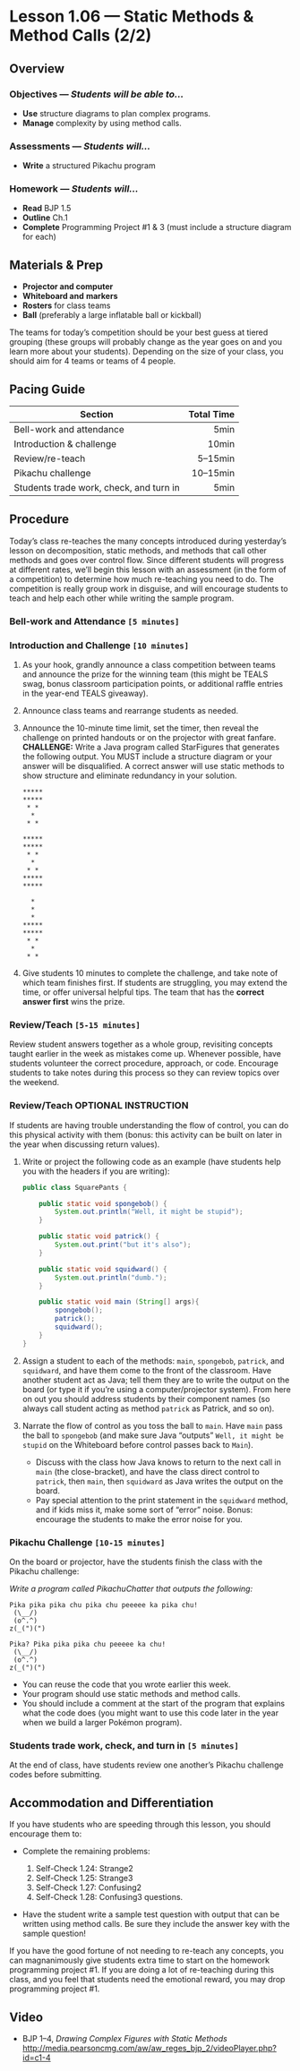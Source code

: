 Lesson 1.06 — Static Methods & Method Calls (2/2)
====================================================================================================

Overview
--------
### Objectives — _Students will be able to…_
- **Use** structure diagrams to plan complex programs.
- **Manage** complexity by using method calls.

### Assessments — _Students will…_
- **Write** a structured Pikachu program

### Homework — _Students will…_
- **Read** BJP 1.5
- **Outline** Ch.1
- **Complete** Programming Project #1 & 3 (must include a structure diagram for each)


Materials & Prep
----------------
- **Projector and computer**
- **Whiteboard and** **markers**
- **Rosters** for class teams
- **Ball** (preferably a large inflatable ball or kickball)

The teams for today’s competition should be your best guess at tiered grouping (these groups will
probably change as the year goes on and you learn more about your students). Depending on the size
of your class, you should aim for 4 teams or teams of 4 people.


Pacing Guide
------------
| Section                                 | Total Time |
|-----------------------------------------|-----------:|
| Bell-work and attendance                |       5min |
| Introduction & challenge                |      10min |
| Review/re-teach                         |    5–15min |
| Pikachu challenge                       |   10–15min |
| Students trade work, check, and turn in |       5min |


Procedure
---------

Today’s class re-teaches the many concepts introduced during yesterday’s lesson on decomposition,
static methods, and methods that call other methods and goes over control flow. Since different
students will progress at different rates, we’ll begin this lesson with an assessment (in the form
of a competition) to determine how much re-teaching you need to do. The competition is really group
work in disguise, and will encourage students to teach and help each other while writing the sample
program.

### Bell-work and Attendance `[5 minutes]`

### Introduction and Challenge `[10 minutes]`

1. As your hook, grandly announce a class competition between teams and announce the prize for the
  winning team (this might be TEALS swag, bonus classroom participation points, or additional raffle
  entries in the year-end TEALS giveaway).

2. Announce class teams and rearrange students as needed.

3. Announce the 10-minute time limit, set the timer, then reveal the challenge on printed handouts
  or on the projector with great fanfare. **CHALLENGE:** Write a Java program called StarFigures
  that generates the following output. You MUST include a structure diagram or your answer will be
  disqualified. A correct answer will use static methods to show structure and eliminate redundancy
  in your solution.

    ```
    *****
    *****
     * *
      *
     * *

    *****
    *****
     * *
      *
     * *
    *****
    *****

      *
      *
      *
    *****
    *****
     * *
      *
     * *
    ```

4. Give students 10 minutes to complete the challenge, and take note of which team finishes first.
  If students are struggling, you may extend the time, or offer universal helpful tips. The team
  that has the **correct answer first** wins the prize.

### Review/Teach `[5-15 minutes]`

Review student answers together as a whole group, revisiting concepts taught earlier in the week as
mistakes come up. Whenever possible, have students volunteer the correct procedure, approach, or
code. Encourage students to take notes during this process so they can review topics over the
weekend.

### Review/Teach **OPTIONAL INSTRUCTION**

If students are having trouble understanding the flow of control, you can do this physical activity
with them (bonus: this activity can be built on later in the year when discussing return values).

1. Write or project the following code as an example (have students help you with the headers if you
  are writing):

    ``` Java
    public class SquarePants {

        public static void spongebob() {
            System.out.println("Well, it might be stupid");
        }

        public static void patrick() {
            System.out.print("but it's also");
        }

        public static void squidward() {
            System.out.println("dumb.");
        }

        public static void main (String[] args){
            spongebob();
            patrick();
            squidward();
        }
    }
    ```

2. Assign a student to each of the methods: `main`, `spongebob`, `patrick`, and `squidward`, and
  have them come to the front of the classroom. Have another student act as Java; tell them they are
  to write the output on the board (or type it if you’re using a computer/projector system). From
  here on out you should address students by their component names (so always call student acting as
  method `patrick` as Patrick, and so on).

3. Narrate the flow of control as you toss the ball to `main`. Have `main` pass the ball to
  `spongebob` (and make sure Java “outputs” `Well, it might be stupid` on the Whiteboard before
  control passes back to `Main`).
    - Discuss with the class how Java knows to return to the next call in `main` (the
      close-bracket), and have the class direct control to `patrick`, then `main`, then `squidward`
      as Java writes the output on the board.
    - Pay special attention to the print statement in the `squidward` method, and if kids miss it,
      make some sort of “error” noise. Bonus: encourage the students to make the error noise for
      you.

### Pikachu Challenge `[10-15 minutes]`
On the board or projector, have the students finish the class with the Pikachu challenge:

_Write a program called PikachuChatter that outputs the following:_

```
Pika pika pika chu pika chu peeeee ka pika chu!
 (\__/)
 (o^.^)
z(_(")(")

Pika? Pika pika pika chu peeeee ka chu!
 (\__/)
 (o^.^)
z(_(")(")
```

- You can reuse the code that you wrote earlier this week.
- Your program should use static methods and method calls.
- You should include a comment at the start of the program that explains what the code does (you
  might want to use this code later in the year when we build a larger Pokémon program).

### Students trade work, check, and turn in `[5 minutes]`
At the end of class, have students review one another’s Pikachu challenge codes before submitting.


Accommodation and Differentiation
---------------------------------
If you have students who are speeding through this lesson, you should encourage them to:

- Complete the remaining problems:
    1. Self-Check 1.24: Strange2
    2. Self-Check 1.25: Strange3
    3. Self-Check 1.27: Confusing2
    4. Self-Check 1.28: Confusing3
  questions.

- Have the student write a sample test question with output that can be written using method
  calls. Be sure they include the answer key with the sample question!

If you have the good fortune of not needing to re-teach any concepts, you can magnanimously give
students extra time to start on the homework programming project \#1. If you are doing a lot of
re-teaching during this class, and you feel that students need the emotional reward, you may drop
programming project \#1.


Video
-----
- BJP 1–4, _Drawing Complex Figures with Static Methods_<br>
  <http://media.pearsoncmg.com/aw/aw_reges_bjp_2/videoPlayer.php?id=c1-4>
